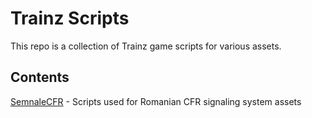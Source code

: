 # Trainz Scripts

This repo is a collection of Trainz game scripts for various assets.

## Contents

[SemnaleCFR](SemnaleCFR) - Scripts used for Romanian CFR signaling system assets
